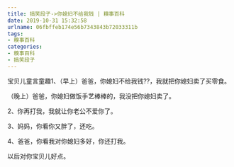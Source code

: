 ```yaml
---
title: 搞笑段子->你媳妇不给我钱 | 糗事百科
date: 2019-10-31 15:32:58
urlname: 06fbffeb174e56b7343843b72033311b
tags: 
- 糗事百科
categories:
- 糗事百科
- 搞笑段子
---
```

宝贝儿童言童趣1、（早上）爸爸，你媳妇不给我钱??，我就把你媳妇卖了买零食。

（晚上）爸爸，你媳妇做饭手艺棒棒的，我没把你媳妇卖了。

2、你再打我，我就让你老公不爱你了。

3、妈妈，你看你又胖了，还吃。

4、爸爸，你看我对你媳妇多好，你还打我。

以后对你宝贝儿好点。


